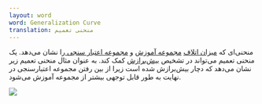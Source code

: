 ```yaml
---
layout: word
word: Generalization Curve
translation: منحنی تعمیم
---
```


منحنی‌ای که [میزان اتلاف](/L/loss_curve) [مجموعه آموزش](/t/training_set) و [مجموعه اعتبار سنجی ](/v/validation_set)را نشان می‌دهد. یک منحنی تعمیم می‌تواند در تشخیص [بیش‌برازش](/o/overfitting) کمک کند. به عنوان مثال منحنی تعمیم زیر نشان می‌دهد که دچار بیش‌برازش شده است زیرا از بین رفتن مجموعه اعتبارسنجی در نهایت به طور قابل توجهی بیشتر از مجموعه آموزش می‌شود.

![](/assets/img/generalizationcurve.svg)
